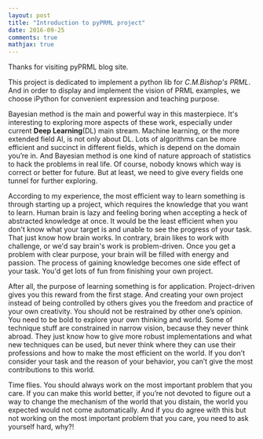 ```yaml
---
layout: post
title: "Introduction to pyPRML project"
date: 2016-09-25
comments: true
mathjax: true
---
```


Thanks for visiting pyPRML blog site.

This project is dedicated to implement a python lib for *C.M.Bishop's PRML*. And in order to display and implement the vision of PRML examples, we choose iPython for convenient expression and teaching purpose. 

Bayesian method is the main and powerful way in this masterpiece. It's interesting to exploring more aspects of these work, especially under current **Deep Learning**(DL) main stream. Machine learning, or the more extended field AI, is not only about DL. Lots of algorithms can be more efficient and succinct in different fields, which is depend on the domain you’re in. And Bayesian method is one kind of nature approach of statistics to hack the problems in real life. Of course, nobody knows which way is correct or better for future. But at least, we need to give every fields one tunnel for further exploring.

According to my experience, the most efficient way to learn something is through starting up a project, which requires the knowledge that you want to learn. Human brain is lazy and feeling boring when accepting a heck of abstracted knowledge at once. It would be the least efficient when you don't know what your target is and unable to see the progress of your task. That just know how brain works. In contrary, brain likes to work with challenge, or we'd say brain's work is problem-driven. Once you get a problem with clear purpose, your brain will be filled with energy and passion. The process of gaining knowledge becomes one side effect of your task. You'd get lots of fun from finishing your own project.

After all, the purpose of learning something is for application. Project-driven gives you this reward from the first stage. And creating your own project instead of being controlled by others gives you the freedom and practice of your own creativity. You should not be restrained by other one’s opinion. You need to be bold to explore your own thinking and world. Some of technique stuff are constrained in narrow vision, because they never think abroad. They just know how to give more robust implementations and what new techniques can be used, but never think where they can use their professions and how to make the most efficient on the world. If you don’t consider your task and the reason of your behavior, you can’t give the most contributions to this world. 

Time flies. You should always work on the most important problem that you care. If you can make this world better, if you’re not devoted to figure out a way to change the mechanism of the world that you distain, the world you expected would not come automatically. And if you do agree with this but not working on the most important problem that you care, you need to ask yourself hard, why?!
